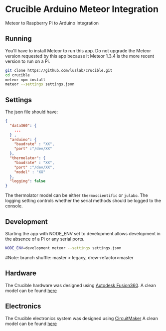 # Crucible Arduino Meteor Integration 

Meteor to Raspberry Pi to Arduino Integration 

## Running
You'll have to install Meteor to run this app. Do not upgrade the Meteor version requested by this app because it Meteor 1.3.4 is the more recent version to run on a Pi.

```bash
git clone https://github.com/luzlab/crucible.git
cd crucible
meteor npm install
meteor --settings settings.json
```

## Settings
The json file should have:


```json
{
  "data360": {
    ...
  } ,
  "arduino": {
    "baudrate" : "XX",
    "port" :"/dev/XX"
  },
  "thermolator": {
    "baudrate" : "XX",
    "port" :"/dev/XX",
    "model" : "XX" 
  },
  "logging": false
}
```

The thermolator model can be either `thermoscientific` or `julabo`.
The logging setting controls whether the serial methods should be logged to the console.

## Development
Starting the app with NODE_ENV set to development allows development in the absence of a Pi or any serial ports.

```bash
NODE_ENV=development meteor --settings settings.json
```

#Note: branch shuffle: master > legacy, drew-refactor>master


## Hardware

The Crucible hardware was designed using [Autodesk Fusion360](https://www.autodesk.com/products/fusion-360/overview). A clean model can be found [here](http://a360.co/2qCTi9h)

## Electronics
The Crucible electronics system was designed using [CircuitMaker](https://circuitmaker.com/) A clean model can be found [here](https://workspace.circuitmaker.com/Projects/Details/Carlo-Quinonez-3/Crucible)
